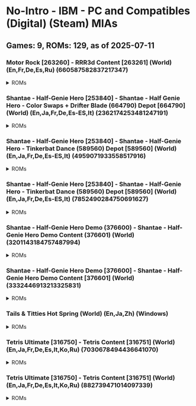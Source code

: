 # No-Intro - IBM - PC and Compatibles (Digital) (Steam) MIAs
## Games: 9, ROMs: 129, as of 2025-07-11

### Motor Rock [263260] - RRR3d Content [263261] (World) (En,Fr,De,Es,Ru) (660587582837217347)
<details>
<summary>ROMs</summary>

- 263261.depotkey, CRC: 98070317
- 263261_660587582837217347.manifest, CRC: e3807aad
- Motor Rock\Data\Bonus\money.dds, CRC: e52a0dd8
- Motor Rock\Data\Crush\box.dds, CRC: f625e70e
- Motor Rock\Data\Crush\pregrada.dds, CRC: 85728e18
- Motor Rock\Data\english.txt, CRC: 58729822
- Motor Rock\Data\french.txt, CRC: 424cfc85
- Motor Rock\Data\german.txt, CRC: 753545c1
- Motor Rock\Data\portuguese.txt, CRC: 8a6ea44a
- Motor Rock\Data\russian.txt, CRC: ccb13d5b
- Motor Rock\Data\Voice\english\finishFirst1.ogg, CRC: aace79ef
- Motor Rock\Data\Voice\english\finishLast1.ogg, CRC: 404fe77a
- Motor Rock\Data\Voice\english\finishSecond1.ogg, CRC: e7c2a437
- Motor Rock\Data\Voice\english\finishThird1.ogg, CRC: 78711b78
- Motor Rock\Data\Voice\english\gank.ogg, CRC: c8403713
- Motor Rock\Data\Voice\english\jarry.ogg, CRC: 7209e9b1
- Motor Rock\Data\Voice\english\kristoph.ogg, CRC: eebf4329
- Motor Rock\Data\Voice\english\lastFar1.ogg, CRC: ca5f8ea3
- Motor Rock\Data\Voice\english\lastFar2.ogg, CRC: 5bbb6be2
- Motor Rock\Data\Voice\english\lastLap1.ogg, CRC: dd66e47e
- Motor Rock\Data\Voice\english\leaderChanged2.ogg, CRC: 58d5a58f
- Motor Rock\Data\Voice\english\leaderFinish1.ogg, CRC: 4c8f9176
- Motor Rock\Data\Voice\english\leaderFinish2.ogg, CRC: e391eb2f
- Motor Rock\Data\Voice\english\lowLife1.ogg, CRC: a175a8b9
- Motor Rock\Data\Voice\english\mardock.ogg, CRC: c95804d3
- Motor Rock\Data\Voice\english\playerMoveInverse1.ogg, CRC: 8bd2537b
- Motor Rock\Data\Voice\english\rip.ogg, CRC: 1e1ae484
- Motor Rock\Data\Voice\english\shred.ogg, CRC: 21ae4428
- Motor Rock\Data\Voice\english\snake.ogg, CRC: 91698fcb
- Motor Rock\Data\Voice\english\start1.ogg, CRC: 3ae60b27
- Motor Rock\Data\Voice\english\start2.ogg, CRC: 2ad1d6bd
- Motor Rock\Data\Voice\english\start3.ogg, CRC: 5e17074f
- Motor Rock\Data\Voice\english\start4.ogg, CRC: 83508e4e
- Motor Rock\Data\Voice\english\stinkle.ogg, CRC: 3ea54042
- Motor Rock\Data\Voice\english\tailer.ogg, CRC: 3170dee0
- Motor Rock\Data\Voice\english\tarkvin.ogg, CRC: fb192779
- Motor Rock\Data\Voice\english\violetta.ogg, CRC: 194143b1
- Motor Rock\Data\Voice\english\viper.ogg, CRC: db4815a0
- Motor Rock\Data\World1\Track\pxTrack3.r3d, CRC: 63d877bd
- Motor Rock\Data\World4\Track\Texture\track1.dds, CRC: 23740e38
- Motor Rock\Data\World5\Texture\naves.dds, CRC: 7ca5c2bb
- Motor Rock\Data\World5\Track\Texture\track1.dds, CRC: 91aa0d6a
- Motor Rock\Data\World6\Track\Texture\Thumbs.db, CRC: 9481db99
- Motor Rock\game.xml, CRC: 910f94a1
- Motor Rock\MapEditor.exe, CRC: eae53c52
- Motor Rock\MR.exe, CRC: 77e994ec
- Motor Rock\Rock3dGame.dll, CRC: 5aef6d39
- Motor Rock\user.xml, CRC: 79789cac
</details>

### Shantae - Half-Genie Hero [253840] - Shantae - Half Genie Hero - Color Swaps + Drifter Blade (664790) Depot [664790] (World) (En,Ja,Fr,De,Es-ES,It) (2362174253481247191)
<details>
<summary>ROMs</summary>

- 664790.depotkey, CRC: fb0770fc
- 664790_2362174253481247191.manifest, CRC: 686671b2
</details>

### Shantae - Half-Genie Hero [253840] - Shantae - Half-Genie Hero - Tinkerbat Dance (589560) Depot [589560] (World) (En,Ja,Fr,De,Es-ES,It) (4959071933558517916)
<details>
<summary>ROMs</summary>

- 589560_4959071933558517916.manifest, CRC: cf895ffd
- Shantae Half-Genie Hero\data\shantae_tinkerbat.pak, CRC: b399b396
</details>

### Shantae - Half-Genie Hero [253840] - Shantae - Half-Genie Hero - Tinkerbat Dance (589560) Depot [589560] (World) (En,Ja,Fr,De,Es-ES,It) (7852490284750691627)
<details>
<summary>ROMs</summary>

- 589560.depotkey, CRC: ee1612b1
- 589560_7852490284750691627.manifest, CRC: 0e91f775
</details>

### Shantae - Half-Genie Hero Demo (376600) - Shantae - Half-Genie Hero Demo Content (376601) (World) (3201143184757487994)
<details>
<summary>ROMs</summary>

- 376601.depotkey, CRC: b6cc45b7
- 376601_3201143184757487994.manifest, CRC: 208db2cf
</details>

### Shantae - Half-Genie Hero Demo [376600] - Shantae - Half-Genie Hero Demo Content [376601] (World) (3332446913213325831)
<details>
<summary>ROMs</summary>

- 376601_3332446913213325831.manifest, CRC: e34c1592
- data\level_3_3_desert.pak, CRC: 6d381ca8
- data\level_6_1_lava_water.pak, CRC: 4f9a7fd1
- data\level_6_1_lava_water_env.gpu, CRC: 2e7effce
- data\level_6_b_factory.pak, CRC: f916c866
- data\level_7_hub.pak, CRC: 297d183e
- data\level_7_lighthouse.pak, CRC: dd09a1d0
- data\shantae_common.pak, CRC: e00f3ab1
- executable\ShantaeHero.exe, CRC: c889f2ba
- Shantae Half-Genie Hero Demo\data\autoload.pak, CRC: 08984295
- Shantae Half-Genie Hero Demo\data\credits.pak, CRC: 07eea318
</details>

### Tails & Titties Hot Spring (World) (En,Ja,Zh) (Windows)
<details>
<summary>ROMs</summary>

- game\saves\persistent, CRC: 1e600b0f
- log.txt, CRC: 1ff9edf9
</details>

### Tetris Ultimate [316750] - Tetris Content [316751] (World) (En,Ja,Fr,De,Es,It,Ko,Ru) (7030678494436641070)
<details>
<summary>ROMs</summary>

- 316751_7030678494436641070.manifest, CRC: 563acfa7
- Tetris Ultimate\TetrisUltimate.exe, CRC: 38c31d4b
- Tetris Ultimate\TetrisUltimate_Data\level0, CRC: a6064700
- Tetris Ultimate\TetrisUltimate_Data\level1, CRC: ae57dead
- Tetris Ultimate\TetrisUltimate_Data\level2, CRC: de17e38b
- Tetris Ultimate\TetrisUltimate_Data\level3, CRC: ddddbb16
- Tetris Ultimate\TetrisUltimate_Data\mainData, CRC: 7a2ad57b
- Tetris Ultimate\TetrisUltimate_Data\Managed\Assembly-CSharp-firstpass.dll, CRC: b7a9bd28
- Tetris Ultimate\TetrisUltimate_Data\Managed\Assembly-CSharp.dll, CRC: 1ab3048e
- Tetris Ultimate\TetrisUltimate_Data\Managed\Assembly-UnityScript-firstpass.dll, CRC: ddc5b063
- Tetris Ultimate\TetrisUltimate_Data\Managed\Assembly-UnityScript.dll, CRC: a22eba09
- Tetris Ultimate\TetrisUltimate_Data\Managed\Boo.Lang.dll, CRC: c51a7c12
- Tetris Ultimate\TetrisUltimate_Data\Managed\ConsoleUtilsImport.dll, CRC: 58bdc4a8
- Tetris Ultimate\TetrisUltimate_Data\Managed\ControllerUtilsImport.dll, CRC: d103975f
- Tetris Ultimate\TetrisUltimate_Data\Managed\DataPlatformImport.dll, CRC: f27b16f4
- Tetris Ultimate\TetrisUltimate_Data\Managed\DirectXTexImport.dll, CRC: 8af18946
- Tetris Ultimate\TetrisUltimate_Data\Managed\FriendsImport.dll, CRC: 51c30c5d
- Tetris Ultimate\TetrisUltimate_Data\Managed\GameDVRImport.dll, CRC: 057858ea
- Tetris Ultimate\TetrisUltimate_Data\Managed\GamepadImport.dll, CRC: af1774bc
- Tetris Ultimate\TetrisUltimate_Data\Managed\HardwareVideoImport.dll, CRC: 5079481f
- Tetris Ultimate\TetrisUltimate_Data\Managed\Ionic.Zlib.dll, CRC: 6f520c55
- Tetris Ultimate\TetrisUltimate_Data\Managed\KinectImport.dll, CRC: b9277c4d
- Tetris Ultimate\TetrisUltimate_Data\Managed\MarketplaceImport.dll, CRC: f53b659d
- Tetris Ultimate\TetrisUltimate_Data\Managed\Mono.Posix.dll, CRC: b56507d0
- Tetris Ultimate\TetrisUltimate_Data\Managed\Mono.Security.dll, CRC: ccd08be6
- Tetris Ultimate\TetrisUltimate_Data\Managed\mscorlib.dll, CRC: 02c6004f
- Tetris Ultimate\TetrisUltimate_Data\Managed\SonyNP.dll, CRC: ee58e3eb
- Tetris Ultimate\TetrisUltimate_Data\Managed\SonyPS4CommonDialog.dll, CRC: cd28483b
- Tetris Ultimate\TetrisUltimate_Data\Managed\SonyPS4SavedGames.dll, CRC: 008a9826
- Tetris Ultimate\TetrisUltimate_Data\Managed\StorageImport.dll, CRC: a6d65e78
- Tetris Ultimate\TetrisUltimate_Data\Managed\StreamingInstallImport.dll, CRC: aadc7bba
- Tetris Ultimate\TetrisUltimate_Data\Managed\System.Configuration.dll, CRC: 36860281
- Tetris Ultimate\TetrisUltimate_Data\Managed\System.Core.dll, CRC: f64acf54
- Tetris Ultimate\TetrisUltimate_Data\Managed\System.dll, CRC: 9a51163a
- Tetris Ultimate\TetrisUltimate_Data\Managed\System.Security.dll, CRC: 92923398
- Tetris Ultimate\TetrisUltimate_Data\Managed\System.Xml.dll, CRC: 530d51d6
- Tetris Ultimate\TetrisUltimate_Data\Managed\TextSystemsImport.dll, CRC: db22634d
- Tetris Ultimate\TetrisUltimate_Data\Managed\UnityEngine.dll, CRC: 4d7bc0f0
- Tetris Ultimate\TetrisUltimate_Data\Managed\UnityEtx.dll, CRC: 9592fcda
- Tetris Ultimate\TetrisUltimate_Data\Managed\UnityPluginLogImport.dll, CRC: d113c20b
- Tetris Ultimate\TetrisUltimate_Data\Managed\UnityScript.Lang.dll, CRC: 906d6d44
- Tetris Ultimate\TetrisUltimate_Data\Managed\UsersImport.dll, CRC: 16e6136f
- Tetris Ultimate\TetrisUltimate_Data\Managed\WebDialogImport.dll, CRC: c264eed9
- Tetris Ultimate\TetrisUltimate_Data\Managed\XboxOneCommonImport.dll, CRC: 0e2da3df
- Tetris Ultimate\TetrisUltimate_Data\Mono\mono.dll, CRC: b2bff443
- Tetris Ultimate\TetrisUltimate_Data\Plugins\AkSoundEngine.dll, CRC: 2f06ba73
- Tetris Ultimate\TetrisUltimate_Data\Plugins\AkSoundEngine_Win32.dll, CRC: 0bcdd942
- Tetris Ultimate\TetrisUltimate_Data\Plugins\CSteamworks.dll, CRC: 9adfd451
- Tetris Ultimate\TetrisUltimate_Data\Plugins\UbiPlugin.dll, CRC: c3c09ff3
- Tetris Ultimate\TetrisUltimate_Data\Plugins\uplay_r1_loader.dll, CRC: 5d12dbae
- Tetris Ultimate\TetrisUltimate_Data\resources.assets, CRC: 8f9f395e
- Tetris Ultimate\TetrisUltimate_Data\sharedassets0.assets, CRC: a0b5b592
- Tetris Ultimate\TetrisUltimate_Data\sharedassets1.assets, CRC: 5710ea22
- Tetris Ultimate\TetrisUltimate_Data\sharedassets2.assets, CRC: e6555f43
- Tetris Ultimate\TetrisUltimate_Data\sharedassets3.assets, CRC: cc7a772f
- Tetris Ultimate\TetrisUltimate_Data\sharedassets4.assets, CRC: 07724478
</details>

### Tetris Ultimate [316750] - Tetris Content [316751] (World) (En,Ja,Fr,De,Es,It,Ko,Ru) (882739471014097339)
<details>
<summary>ROMs</summary>

- 316751.depotkey, CRC: 0d6f91df
- 316751_882739471014097339.manifest, CRC: 1760fc72
- Tetris Ultimate\TetrisUltimate_Data\Plugins\uplay_r1_loader.dll, CRC: 61c0d43d
- Tetris Ultimate\UplayInstaller.exe, CRC: a785891b
</details>

